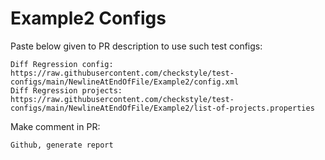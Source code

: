 # Example2 Configs
Paste below given to PR description to use such test configs:
```
Diff Regression config: https://raw.githubusercontent.com/checkstyle/test-configs/main/NewlineAtEndOfFile/Example2/config.xml
Diff Regression projects: https://raw.githubusercontent.com/checkstyle/test-configs/main/NewlineAtEndOfFile/Example2/list-of-projects.properties
```
Make comment in PR:
```
Github, generate report
```
